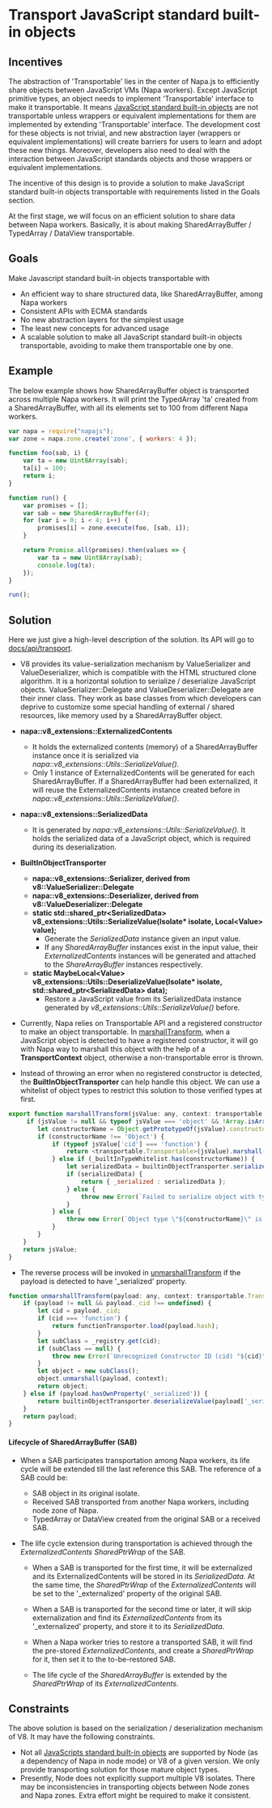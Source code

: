 # Transport JavaScript standard built-in objects

## Incentives
The abstraction of 'Transportable' lies in the center of Napa.js to efficiently share objects between JavaScript VMs (Napa workers). Except JavaScript primitive types, an object needs to implement 'Transportable' interface to make it transportable. It means [JavaScript standard built-in objects](https://developer.mozilla.org/en-US/docs/Web/JavaScript/Reference/Global_Objects) are not transportable unless wrappers or equivalent implementations for them are implemented by extending 'Transportable' interface. The development cost for these objects is not trivial, and new abstraction layer (wrappers or equivalent implementations) will create barriers for users to learn and adopt these new things. Moreover, developers also need to deal with the interaction between JavaScript standards objects and those wrappers or equivalent implementations.

The incentive of this design is to provide a solution to make JavaScript standard built-in objects transportable with requirements listed in the Goals section.

At the first stage, we will focus on an efficient solution to share data between Napa workers. Basically, it is about making SharedArrayBuffer / TypedArray / DataView transportable.

## Goals
Make Javascript standard built-in objects transportable with
- An efficient way to share structured data, like SharedArrayBuffer, among Napa workers
- Consistent APIs with ECMA standards
- No new abstraction layers for the simplest usage
- The least new concepts for advanced usage
- A scalable solution to make all JavaScript standard built-in objects transportable, avoiding to make them transportable one by one.

## Example
The below example shows how SharedArrayBuffer object is transported across multiple Napa workers. It will print the TypedArray 'ta' created from a SharedArrayBuffer, with all its elements set to 100 from different Napa workers. 
```js
var napa = require("napajs");
var zone = napa.zone.create('zone', { workers: 4 });

function foo(sab, i) {
    var ta = new Uint8Array(sab);
    ta[i] = 100;
    return i;
}

function run() {
    var promises = [];
    var sab = new SharedArrayBuffer(4);
    for (var i = 0; i < 4; i++) {
        promises[i] = zone.execute(foo, [sab, i]);
    }

    return Promise.all(promises).then(values => {
        var ta = new Uint8Array(sab);
        console.log(ta);
    });
}

run();

```

## Solution
Here we just give a high-level description of the solution. Its API will go to [docs/api/transport](https://github.com/Microsoft/napajs/blob/master/docs/api/transport.md).
- V8 provides its value-serialization mechanism by ValueSerializer and ValueDeserializer, which is compatible with the HTML structured clone algorithm. It is a horizontal solution to serialize / deserialize JavaScript objects. ValueSerializer::Delegate and ValueDeserializer::Delegate are their inner class. They work as base classes from which developers can deprive to customize some special handling of external / shared resources, like memory used by a SharedArrayBuffer object.

- **napa::v8_extensions::ExternalizedContents**
  - It holds the externalized contents (memory) of a SharedArrayBuffer instance once it is serialized via   *napa::v8_extensions::Utils::SerializeValue()*.
  - Only 1 instance of ExternalizedContents will be generated for each SharedArrayBuffer. If a SharedArrayBuffer had been externalized, it will reuse the ExternalizedContents instance created before in *napa::v8_extensions::Utils::SerializeValue()*.

- **napa::v8_extensions::SerializedData**
  - It is generated by *napa::v8_extensions::Utils::SerializeValue()*. It holds the serialized data of a JavaScript object, which is required during its deserialization.

- **BuiltInObjectTransporter**
  - **napa::v8_extensions::Serializer, derived from v8::ValueSerializer::Delegate**
  - **napa::v8_extensions::Deserializer, derived from v8::ValueDeserializer::Delegate**
  - **static std::shared_ptr\<SerializedData> v8_extensions::Utils::SerializeValue(Isolate\* isolate, Local\<Value> value);**
    - Generate the *SerializedData* instance given an input value.
    - If any *SharedArrayBuffer* instances exist in the input value, their *ExternalizedContents* instances will be generated and attached to the *ShareArrayBuffer* instances respectively.
  - **static MaybeLocal\<Value> v8_extensions::Utils::DeserializeValue(Isolate\* isolate, std::shared_ptr\<SerializedData> data);**
    - Restore a JavaScript value from its SerializedData instance generated by *v8_extensions::Utils::SerializeValue()* before.

- Currently, Napa relies on Transportable API and a registered constructor to make an object transportable. In [marshallTransform](https://github.com/Microsoft/napajs/blob/master/lib/transport/transport.ts), when a JavaScript object is detected to have a registered constructor, it will go with Napa way to marshall this object with the help of a **TransportContext** object, otherwise a non-transportable error is thrown.

- Instead of throwing an error when no registered constructor is detected, the **BuiltInObjectTransporter** can help handle this object. We can use a whitelist of object types to restrict this solution to those verified types at first.
```js
export function marshallTransform(jsValue: any, context: transportable.TransportContext): any {
     if (jsValue != null && typeof jsValue === 'object' && !Array.isArray(jsValue)) {
        let constructorName = Object.getPrototypeOf(jsValue).constructor.name;
        if (constructorName !== 'Object') {
            if (typeof jsValue['cid'] === 'function') {
                return <transportable.Transportable>(jsValue).marshall(context);
            } else if (_builtInTypeWhitelist.has(constructorName)) {
                let serializedData = builtinObjectTransporter.serializeValue(jsValue);
                if (serializedData) {
                    return { _serialized : serializedData };
                } else {
                    throw new Error(`Failed to serialize object with type of \"${constructorName}\".`);
                }
            } else {
                throw new Error(`Object type \"${constructorName}\" is not transportable.`);
            }
        }
    }
    return jsValue;
}
```
- The reverse process will be invoked in [unmarshallTransform](https://github.com/Microsoft/napajs/edit/master/lib/transport/transport.ts) if the payload is detected to have '_serialized' property.
```js
function unmarshallTransform(payload: any, context: transportable.TransportContext): any {
    if (payload != null && payload._cid !== undefined) {
        let cid = payload._cid;
        if (cid === 'function') {
            return functionTransporter.load(payload.hash);
        }
        let subClass = _registry.get(cid);
        if (subClass == null) {
            throw new Error(`Unrecognized Constructor ID (cid) "${cid}". Please ensure @cid is applied on the class or transport.register is called on the class.`);
        }
        let object = new subClass();
        object.unmarshall(payload, context);
        return object;
    } else if (payload.hasOwnProperty('_serialized')) {
        return builtinObjectTransporter.deserializeValue(payload['_serialized']);
    }
    return payload;
}
```

#### Lifecycle of SharedArrayBuffer (SAB)
- When a SAB participates transportation among Napa workers, its life cycle will be extended till the last reference this SAB. The reference of a SAB could be:
  - SAB object in its original isolate.
  - Received SAB transported from another Napa workers, including node zone of Napa.
  - TypedArray or DataView created from the original SAB or a received SAB.

- The life cycle extension during transportation is achieved through the *ExternalizedContents* *SharedPtrWrap* of the SAB.
  - When a SAB is transported for the first time, it will be externalized and its ExternalizedContents will be stored in its *SerializedData*. At the same time, the *SharedPtrWrap* of the *ExternalizedContents* will be set to the '_externalized' property of the original SAB.

  - When a SAB is transported for the second time or later, it will skip externalization and find its *ExternalizedContents* from its '_externalized' property, and store it to its *SerializedData*.

  - When a Napa worker tries to restore a transported SAB, it will find the pre-stored *ExternalizedContents*, and create a *SharedPtrWrap* for it, then set it to the to-be-restored SAB.

  - The life cycle of the *SharedArrayBuffer* is extended by the *SharedPtrWrap* of its *ExternalizedContents*.


## Constraints
The above solution is based on the serialization / deserialization mechanism of V8. It may have the following constraints.
- Not all [JavaScripts standard built-in objects](https://developer.mozilla.org/en-US/docs/Web/JavaScript/Reference/Global_Objects) are supported by Node (as a dependency of Napa in node mode) or V8 of a given version. We only provide transporting solution for those mature object types.
- Presently, Node does not explicitly support multiple V8 isolates. There may be inconsistencies in transporting objects between Node zones and Napa zones. Extra effort might be required to make it consistent.

